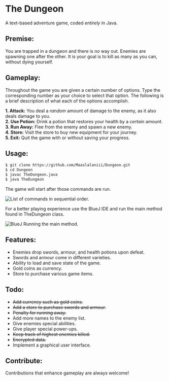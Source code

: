 # The Dungeon
A text-based adventure game, coded _entirely_ in Java.

## Premise:
You are trapped in a dungeon and there is _no_ way out. Enemies are spawning one after the other. It is your goal is to kill as many as you can, without dying yourself.

## Gameplay:
Throughout the game you are given a certain number of options. Type the corresponding number as your choice to select that option. The following is a brief description of what each of the options accomplish.  

__1. Attack:__ You deal a _random_ amount of damage to the enemy, as it also deals damage to you.  
__2. Use Potion:__ Drink a potion that restores your health by a _certain_ amount.  
__3. Run Away:__ Flee from the enemy and spawn a new enemy.  
__4. Store:__ Visit the store to buy new equipment for your journey.  
__5. Exit:__ Quit the game with or without saving your progress.

## Usage:
```bash
$ git clone https://github.com/Maaslalaniii/Dungeon.git
$ cd Dungeon
$ javac TheDungeon.java
$ java TheDungeon
```

The game will start after those commands are run.

![List of commands in sequential order.](https://camo.githubusercontent.com/51f872bab74820723f6b986b4b22505c79358157/687474703a2f2f696d6167652e70726e747363722e636f6d2f696d6167652f32303866373935643334633134303035383464626336356631306538353930312e706e67)

For a better playing experience use the BlueJ IDE and run the main method found in TheDungeon class.

![BlueJ Running the main method.](https://camo.githubusercontent.com/cbd56c6847966e916062adeec8b339a0383989f3/687474703a2f2f696d6167652e70726e747363722e636f6d2f696d6167652f30656634353766373336363134313264393065363530663433623763333636382e706e67)

## Features:
* Enemies drop swords, armour, and health potions upon defeat.
* Swords and armour come in different varieties.
* Ability to load and save state of the game.
* Gold coins as currency.
* Store to purchase various game items.

## Todo:
* ~~Add currency such as gold coins.~~
* ~~Add a store to purchase swords and armour.~~
* ~~Penalty for running away.~~
* Add more names to the enemy list.
* Give enemies special abilities.
* Give player special power-ups.
* ~~Keep track of highest enemies killed.~~
* ~~Encrypted data.~~
* Implement a graphical user interface.

## Contribute:
Contributions that enhance gameplay are always welcome!

